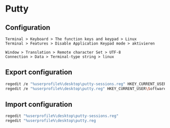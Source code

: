 # Putty

## Configuration

```text
Terminal > Keyboard > The function keys and keypad > Linux
Terminal > Features > Disable Application Keypad mode > aktivieren

Window > Translation > Remote character Set > UTF-8
Connection > Data > Terminal-type string > linux
```

## Export configuration

```bash
regedit /e "%userprofile%\desktop\putty-sessions.reg" HKEY_CURRENT_USER\Software\SimonTatham\PuTTY\Sessions
regedit /e "%userprofile%\desktop\putty.reg" HKEY_CURRENT_USER\Software\SimonTatham
```

## Import configuration

```bash
regedit "%userprofile%\desktop\putty-sessions.reg"
regedit "%userprofile%\desktop\putty.reg
```
